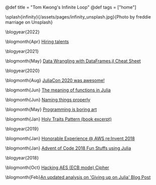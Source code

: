 @def title = "Tom Kwong's Infinite Loop"
@def tags = ["home"]

\splash{infinity}{/assets/pages/infinity_unsplash.jpg}{Photo by freddie marriage on Unsplash}

\blogyear{2022}

\blogmonth{Apr} [Hiring talents](pub/hiring-talents/)

\blogyear{2021}

\blogmonth{May} [Data Wrangling with DataFrames.jl Cheat Sheet](pub/data-wrangling-with-data-frames-jl-cheat-sheet/)

\blogyear{2020}

\blogmonth{Aug} [JuliaCon 2020 was awesome!](pub/juliacon2020/)

\blogmonth{Jun} [The meaning of functions in Julia](pub/the-meaning-of-functions/)

\blogmonth{Jun} [Naming things properly](pub/naming-things-properly/)

\blogmonth{May} [Programming is boring art](pub/programming-is-boring-art/)

\blogmonth{Jan} [Holy Traits Pattern (book excerpt)](pub/holy-traits-design-patterns-and-best-practice-book/)

\blogyear{2019}

\blogmonth{Jan} [Honorable Experience @ AWS re:Invent 2018](pub/honorable_experience_at_aws_reinvent_2018/)

\blogmonth{Jan} [Advent of Code 2018 Fun Stuffs using Julia](pub/advent_of_code_2018_fun_stuffs/)

\blogyear{2018}

\blogmonth{Oct} [Hacking AES (ECB mode) Cipher](pub/hacking_aes_ecb_mode_cipher/)

\blogmonth{Feb}[An updated analysis on 'Giving up on Julia' Blog Post](pub/giving_up_julia_update/)

